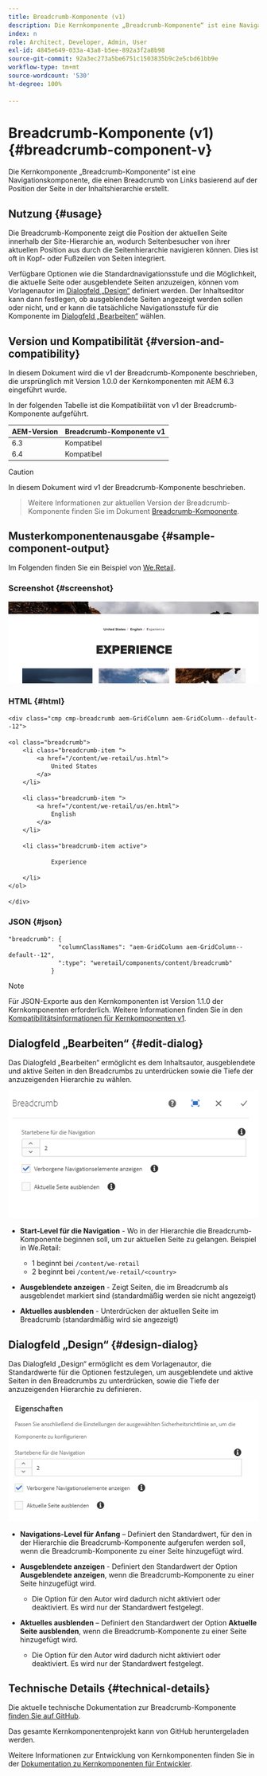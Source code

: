 ```yaml
---
title: Breadcrumb-Komponente (v1)
description: Die Kernkomponente „Breadcrumb-Komponente“ ist eine Navigationskomponente, die einen Breadcrumb von Links basierend auf der Position der Seite in der Inhaltshierarchie erstellt.
index: n
role: Architect, Developer, Admin, User
exl-id: 4845e649-033a-43a8-b5ee-892a3f2a8b98
source-git-commit: 92a3ec273a5be6751c1503835b9c2e5cbd61bb9e
workflow-type: tm+mt
source-wordcount: '530'
ht-degree: 100%

---
```



# Breadcrumb-Komponente (v1) {#breadcrumb-component-v}

Die Kernkomponente „Breadcrumb-Komponente“ ist eine Navigationskomponente, die einen Breadcrumb von Links basierend auf der Position der Seite in der Inhaltshierarchie erstellt.

## Nutzung {#usage}

Die Breadcrumb-Komponente zeigt die Position der aktuellen Seite innerhalb der Site-Hierarchie an, wodurch Seitenbesucher von ihrer aktuellen Position aus durch die Seitenhierarchie navigieren können. Dies ist oft in Kopf- oder Fußzeilen von Seiten integriert.

Verfügbare Optionen wie die Standardnavigationsstufe und die Möglichkeit, die aktuelle Seite oder ausgeblendete Seiten anzuzeigen, können vom Vorlagenautor im [Dialogfeld „Design“](#design-dialog) definiert werden. Der Inhaltseditor kann dann festlegen, ob ausgeblendete Seiten angezeigt werden sollen oder nicht, und er kann die tatsächliche Navigationsstufe für die Komponente im [Dialogfeld „Bearbeiten“](#edit-dialog) wählen.

## Version und Kompatibilität {#version-and-compatibility}

In diesem Dokument wird die v1 der Breadcrumb-Komponente beschrieben, die ursprünglich mit Version 1.0.0 der Kernkomponenten mit AEM 6.3 eingeführt wurde.

In der folgenden Tabelle ist die Kompatibilität von v1 der Breadcrumb-Komponente aufgeführt.

| AEM-Version | Breadcrumb-Komponente v1 |
|--- |--- |
| 6.3 | Kompatibel |
| 6.4 | Kompatibel |

>[!CAUTION]
>
>In diesem Dokument wird v1 der Breadcrumb-Komponente beschrieben.
>>Weitere Informationen zur aktuellen Version der Breadcrumb-Komponente finden Sie im Dokument [Breadcrumb-Komponente](/help/components/breadcrumb.md).

## Musterkomponentenausgabe {#sample-component-output}

Im Folgenden finden Sie ein Beispiel von [We.Retail](https://helpx.adobe.com/de/experience-manager/6-4/sites/developing/using/we-retail.html).

### Screenshot {#screenshot}

![](/help/assets/chlimage_1-33.png)

### HTML {#html}

```
<div class="cmp cmp-breadcrumb aem-GridColumn aem-GridColumn--default--12">

<ol class="breadcrumb">
    <li class="breadcrumb-item ">
        <a href="/content/we-retail/us.html">
            United States
        </a>
    </li>

    <li class="breadcrumb-item ">
        <a href="/content/we-retail/us/en.html">
            English
        </a>
    </li>

    <li class="breadcrumb-item active">
        
            Experience
        
    </li>
</ol>
 
</div>
```

### JSON {#json}

```
"breadcrumb": {
              "columnClassNames": "aem-GridColumn aem-GridColumn--default--12",
              ":type": "weretail/components/content/breadcrumb"
            }
```

>[!NOTE]
>
>Für JSON-Exporte aus den Kernkomponenten ist Version 1.1.0 der Kernkomponenten erforderlich. Weitere Informationen finden Sie in den [Kompatibilitätsinformationen für Kernkomponenten v1](/help/versions.md).

## Dialogfeld „Bearbeiten“ {#edit-dialog}

Das Dialogfeld „Bearbeiten“ ermöglicht es dem Inhaltsautor, ausgeblendete und aktive Seiten in den Breadcrumbs zu unterdrücken sowie die Tiefe der anzuzeigenden Hierarchie zu wählen.

![](/help/assets/chlimage_1-34.png)

* **Start-Level für die Navigation** - Wo in der Hierarchie die Breadcrumb-Komponente beginnen soll, um zur aktuellen Seite zu gelangen. Beispiel in We.Retail:

   * 1 beginnt bei `/content/we-retail`
   * 2 beginnt bei `/content/we-retail/<country>`

* **Ausgeblendete anzeigen** - Zeigt Seiten, die im Breadcrumb als ausgeblendet markiert sind (standardmäßig werden sie nicht angezeigt)
* **Aktuelles ausblenden** - Unterdrücken der aktuellen Seite im Breadcrumb (standardmäßig wird sie angezeigt)

## Dialogfeld „Design“ {#design-dialog}

Das Dialogfeld „Design“ ermöglicht es dem Vorlagenautor, die Standardwerte für die Optionen festzulegen, um ausgeblendete und aktive Seiten in den Breadcrumbs zu unterdrücken, sowie die Tiefe der anzuzeigenden Hierarchie zu definieren.

![](/help/assets/chlimage_1-35.png)

* **Navigations-Level für Anfang** – Definiert den Standardwert, für den in der Hierarchie die Breadcrumb-Komponente aufgerufen werden soll, wenn die Breadcrumb-Komponente zu einer Seite hinzugefügt wird.
* **Ausgeblendete anzeigen** - Definiert den Standardwert der Option **Ausgeblendete anzeigen**, wenn die Breadcrumb-Komponente zu einer Seite hinzugefügt wird.

   * Die Option für den Autor wird dadurch nicht aktiviert oder deaktiviert. Es wird nur der Standardwert festgelegt.

* **Aktuelles ausblenden** – Definiert den Standardwert der Option **Aktuelle Seite ausblenden**, wenn die Breadcrumb-Komponente zu einer Seite hinzugefügt wird.

   * Die Option für den Autor wird dadurch nicht aktiviert oder deaktiviert. Es wird nur der Standardwert festgelegt.

## Technische Details {#technical-details}

Die aktuelle technische Dokumentation zur Breadcrumb-Komponente [finden Sie auf GitHub](https://github.com/adobe/aem-core-wcm-components/tree/master/content/src/content/jcr_root/apps/core/wcm/components/breadcrumb/v1/breadcrumb).

Das gesamte Kernkomponentenprojekt kann von GitHub heruntergeladen werden.

Weitere Informationen zur Entwicklung von Kernkomponenten finden Sie in der [Dokumentation zu Kernkomponenten für Entwickler](/help/developing/overview.md).
